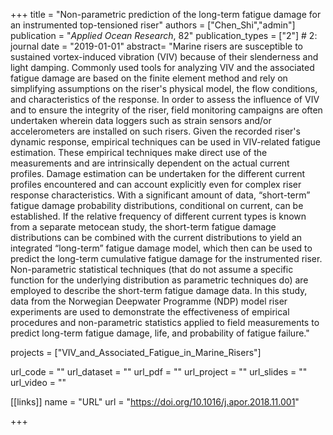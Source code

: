 +++
title = "Non-parametric prediction of the long-term fatigue damage for an instrumented top-tensioned riser"
authors = ["Chen_Shi","admin"]
publication = "*Applied Ocean Research*, 82"
publication_types = ["2"] # 2: journal
date = "2019-01-01"
abstract= "Marine risers are susceptible to sustained vortex-induced vibration (VIV) because of their slenderness and light damping. Commonly used tools for analyzing VIV and the associated fatigue damage are based on the finite element method and rely on simplifying assumptions on the riser's physical model, the flow conditions, and characteristics of the response. In order to assess the influence of VIV and to ensure the integrity of the riser, field monitoring campaigns are often undertaken wherein data loggers such as strain sensors and/or accelerometers are installed on such risers. Given the recorded riser's dynamic response, empirical techniques can be used in VIV-related fatigue estimation. These empirical techniques make direct use of the measurements and are intrinsically dependent on the actual current profiles. Damage estimation can be undertaken for the different current profiles encountered and can account explicitly even for complex riser response characteristics. With a significant amount of data, “short-term” fatigue damage probability distributions, conditional on current, can be established. If the relative frequency of different current types is known from a separate metocean study, the short-term fatigue damage distributions can be combined with the current distributions to yield an integrated “long-term” fatigue damage model, which then can be used to predict the long-term cumulative fatigue damage for the instrumented riser. Non-parametric statistical techniques (that do not assume a specific function for the underlying distribution as parametric techniques do) are employed to describe the short-term fatigue damage data. In this study, data from the Norwegian Deepwater Programme (NDP) model riser experiments are used to demonstrate the effectiveness of empirical procedures and non-parametric statistics applied to field measurements to predict long-term fatigue damage, life, and probability of fatigue failure."

projects = ["VIV_and_Associated_Fatigue_in_Marine_Risers"]

url_code = ""
url_dataset = ""
url_pdf = ""
url_project = ""
url_slides = ""
url_video = ""

[[links]]
    name = "URL"
    url = "https://doi.org/10.1016/j.apor.2018.11.001"

+++

